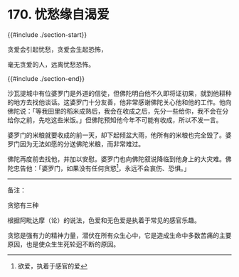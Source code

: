 # 170. 忧愁缘自渴爱
{{#include ./section-start}}

贪爱会引起忧愁，贪爱会生起恐怖，

毫无贪爱的人，远离忧愁恐怖。

{{#include ./section-end}}

沙瓦提城中有位婆罗门是外道的信徒，但佛陀明白他不久即将证初果，就到他耕种的地方去找他谈话。这婆罗门十分友善，他非常感谢佛陀关心他和他的工作。他向佛陀说：「等我田里的稻米成熟后，我会在收成之后，先分一些给你，我不会在分给你之前，先吃这些米饭。」但佛陀预知他今年不可能有收成，所以不发一言。

婆罗门的米粮就要收成的前一天，却下起倾盆大雨，他所有的米粮也完全毁了。婆罗门因为无法如愿的分送佛陀米粮，而非常难过。

佛陀再度前去找他，并加以安慰。婆罗门也向佛陀叙说降临到他身上的大灾难。佛陀忠告他：「婆罗门，如果没有任何贪慾[^1]，永远不会哀伤、恐惧。」


---



备注：

贪慾有三种

[^1]: 欲爱，执着于感官的爱

[^2]: 色爱，执着于色界的爱

[^3]: 无色爱，执着于无色界的爱

根据阿毗达摩（论）的说法，色爱和无色爱是执着于常见的感官乐趣。

贪慾是强有力的精神力量，潜伏在所有众生心中，它是造成生命中多数苦痛的主要原因，也是使众生生死轮迴不断的原因。

